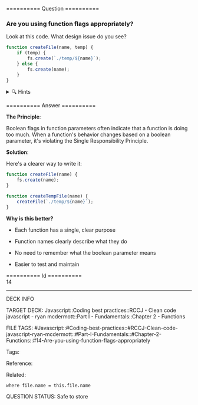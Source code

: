 ========== Question ==========  

### Are you using function flags appropriately?

Look at this code. What design issue do you see?

```javascript
function createFile(name, temp) {
    if (temp) {
        fs.create(`./temp/${name}`);
    } else {
        fs.create(name);
    }
}
```

<details><summary>🔍 Hints</summary>

Think about:

-   What does the boolean parameter tell you about the function's responsibilities?

-   Is this function doing more than one thing?

-   How could we make the function's purpose clearer?

</details>  

========== Answer ==========  

**The Principle**:

Boolean flags in function parameters often indicate that a function is doing too much. When a function's behavior changes based on a boolean parameter, it's violating the Single Responsibility Principle.

**Solution**:

Here's a clearer way to write it:

```javascript
function createFile(name) {
    fs.create(name);
}

function createTempFile(name) {
    createFile(`./temp/${name}`);
}
```

**Why is this better?**

-   Each function has a single, clear purpose

-   Function names clearly describe what they do

-   No need to remember what the boolean parameter means

-   Easier to test and maintain

========== Id ==========  
14

---

DECK INFO

TARGET DECK: Javascript::Coding best practices::RCCJ - Clean code javascript - ryan mcdermott::Part I - Fundamentals::Chapter 2 - Functions

FILE TAGS: #Javascript::#Coding-best-practices::#RCCJ-Clean-code-javascript-ryan-mcdermott::#Part-I-Fundamentals::#Chapter-2-Functions::#14-Are-you-using-function-flags-appropriately

Tags:

Reference:

Related:

```dataview
where file.name = this.file.name
```

QUESTION STATUS: Safe to store
